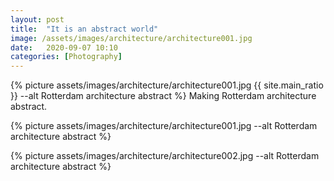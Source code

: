 ```yaml
---
layout: post
title:  "It is an abstract world"
image: /assets/images/architecture/architecture001.jpg
date:   2020-09-07 10:10
categories: [Photography]
---
```

{% picture assets/images/architecture/architecture001.jpg {{ site.main_ratio }} --alt Rotterdam architecture abstract %}
Making Rotterdam architecture abstract.

<!--more-->

{% picture assets/images/architecture/architecture001.jpg --alt Rotterdam architecture abstract %}

{% picture assets/images/architecture/architecture002.jpg --alt Rotterdam architecture abstract %}



